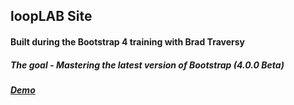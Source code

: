 ## loopLAB Site
#### Built during the Bootstrap 4 training with Brad Traversy
##### The goal - Mastering the latest version of Bootstrap (4.0.0 Beta) 
##### [Demo](https://anatol06.github.io/.../)


